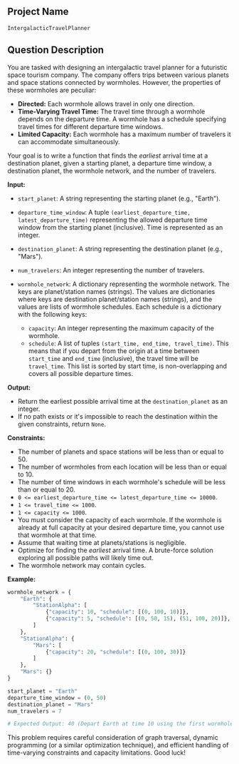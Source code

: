 ## Project Name

`IntergalacticTravelPlanner`

## Question Description

You are tasked with designing an intergalactic travel planner for a futuristic space tourism company. The company offers trips between various planets and space stations connected by wormholes. However, the properties of these wormholes are peculiar:

*   **Directed:** Each wormhole allows travel in only one direction.
*   **Time-Varying Travel Time:** The travel time through a wormhole depends on the departure time. A wormhole has a schedule specifying travel times for different departure time windows.
*   **Limited Capacity:** Each wormhole has a maximum number of travelers it can accommodate simultaneously.

Your goal is to write a function that finds the *earliest* arrival time at a destination planet, given a starting planet, a departure time window, a destination planet, the wormhole network, and the number of travelers.

**Input:**

*   `start_planet`: A string representing the starting planet (e.g., "Earth").
*   `departure_time_window`: A tuple `(earliest_departure_time, latest_departure_time)` representing the allowed departure time window from the starting planet (inclusive). Time is represented as an integer.
*   `destination_planet`: A string representing the destination planet (e.g., "Mars").
*   `num_travelers`: An integer representing the number of travelers.
*   `wormhole_network`: A dictionary representing the wormhole network. The keys are planet/station names (strings). The values are dictionaries where keys are destination planet/station names (strings), and the values are lists of wormhole schedules. Each schedule is a dictionary with the following keys:

    *   `capacity`: An integer representing the maximum capacity of the wormhole.
    *   `schedule`: A list of tuples `(start_time, end_time, travel_time)`. This means that if you depart from the origin at a time between `start_time` and `end_time` (inclusive), the travel time will be `travel_time`. This list is sorted by start time, is non-overlapping and covers all possible departure times.

**Output:**

*   Return the earliest possible arrival time at the `destination_planet` as an integer.
*   If no path exists or it's impossible to reach the destination within the given constraints, return `None`.

**Constraints:**

*   The number of planets and space stations will be less than or equal to 50.
*   The number of wormholes from each location will be less than or equal to 10.
*   The number of time windows in each wormhole's schedule will be less than or equal to 20.
*   `0 <= earliest_departure_time <= latest_departure_time <= 10000`.
*   `1 <= travel_time <= 1000`.
*   `1 <= capacity <= 1000`.
*   You must consider the capacity of each wormhole. If the wormhole is already at full capacity at your desired departure time, you cannot use that wormhole at that time.
*   Assume that waiting time at planets/stations is negligible.
*   Optimize for finding the *earliest* arrival time. A brute-force solution exploring all possible paths will likely time out.
* The wormhole network may contain cycles.

**Example:**

```python
wormhole_network = {
    "Earth": {
        "StationAlpha": [
            {"capacity": 10, "schedule": [(0, 100, 10)]},
            {"capacity": 5, "schedule": [(0, 50, 15), (51, 100, 20)]},
        ]
    },
    "StationAlpha": {
        "Mars": [
            {"capacity": 20, "schedule": [(0, 100, 30)]}
        ]
    },
    "Mars": {}
}

start_planet = "Earth"
departure_time_window = (0, 50)
destination_planet = "Mars"
num_travelers = 7

# Expected Output: 40 (Depart Earth at time 10 using the first wormhole to StationAlpha (travel time 10), arrive at StationAlpha at time 20. Depart StationAlpha immediately to Mars using the wormhole, arrive at Mars at time 50. Another possibility would be to depart from Earth at time 30 using the second wormhole (capacity 5) so you must use the first one.)
```

This problem requires careful consideration of graph traversal, dynamic programming (or a similar optimization technique), and efficient handling of time-varying constraints and capacity limitations. Good luck!
